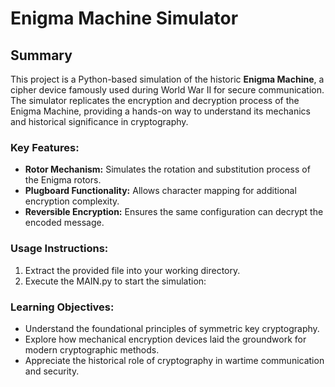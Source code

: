 
# Enigma Machine Simulator

## Summary
This project is a Python-based simulation of the historic **Enigma Machine**, a cipher device famously used during World War II for secure communication. The simulator replicates the encryption and decryption process of the Enigma Machine, providing a hands-on way to understand its mechanics and historical significance in cryptography.

### Key Features:
- **Rotor Mechanism:** Simulates the rotation and substitution process of the Enigma rotors.
- **Plugboard Functionality:** Allows character mapping for additional encryption complexity.
- **Reversible Encryption:** Ensures the same configuration can decrypt the encoded message.

### Usage Instructions:
1. Extract the provided file into your working directory.
2. Execute the MAIN.py to start the simulation:
   

### Learning Objectives:
- Understand the foundational principles of symmetric key cryptography.
- Explore how mechanical encryption devices laid the groundwork for modern cryptographic methods.
- Appreciate the historical role of cryptography in wartime communication and security.

